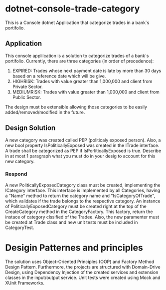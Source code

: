# dotnet-console-trade-category
This is a Console dotnet Application that categorize trades in a bank`s portifolio.


## Application
This console applilcation is a solution to categorize trades of a bank`s portifolio. Currently, there are three categories (in order of precedence):

1. EXPIRED: Trades whose next payment date is late by more than 30 days based on a reference date which will be give.
2. HIGHRISK: Trades with value greater than 1,000,000 and client from Private Sector.
3. MEDIUMRISK: Trades with value greater than 1,000,000 and client from Public Sector.

The design must be extensible allowing those categories to be easily added/removed/modified in the future.


## Design Solution
A new category was created called PEP (politicaly exposed person). Also, a new bool property IsPoliticallyExposed was created in the ITrade interface. A trade shall be categorized as PEP if IsPorliticallyExposed is true. Describe in at most 1 paragraph what you must do in your desig to account for this new category.

### Respond

A new PoliticallyExposedCategory class must be created, implementing the ICategory interface. This interface is implemented by all Categories, having a "Name" method to return the category name and "IsCategoryOfTrade", which validates if the trade belongs to the respective category. An instance of PoliticallyExposedCategory must be created right at the top of the CreateCategory method in the CategoryFactory. This factory, return the instace of category clssified of the Tradee. Also, the new paramenter must be created at Trade class and new unit tests must be included in CategoryTest.

# Desigin Patternes and principles
The solution uses Object-Oriented Principles (OOP) and Factory Method Design Pattern. Furthermore, the projects are structured with Domain-Drive Design, using Dependency Injection of the created services and extension classes in the input/output service. Unit tests were created using Mock and XUnit Frameworks.

